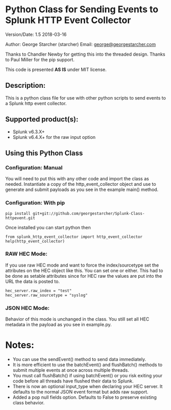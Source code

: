 # Python Class for Sending Events to Splunk HTTP Event Collector

Version/Date: 1.5 2018-03-16

Author: George Starcher (starcher)
Email: george@georgestarcher.com

Thanks to Chandler Newby for getting this into the threaded design.
Thanks to Paul Miller for the pip support.

This code is presented **AS IS** under MIT license.


## Description:

This is a python class file for use with other python scripts to send events to a Splunk http event collector.

## Supported product(s): 

* Splunk v6.3.X+
* Splunk v6.4.X+ for the raw input option

 
## Using this Python Class

### Configuration: Manual

You will need to put this with any other code and import the class as needed.
Instantiate a copy of the http_event_collector object and use to generate and submit payloads as you see in the example main() method.

### Configuration: With pip

    pip install git+git://github.com/georgestarcher/Splunk-Class-httpevent.git

Once installed you can start python then

    from splunk_http_event_collector import http_event_collector
    help(http_event_collector)

### RAW HEC Mode:

If you use raw HEC mode and want to force the index/sourcetype set the attributes on the HEC object like this. You can set one or either. This had to be done as setable attributes since for HEC raw the values are put into the URL the data is posted to.

    hec_server.raw_index = "test"
    hec_server.raw_sourcetype = "syslog"

### JSON HEC Mode:

Behavior of this mode is unchanged in the class. You still set all HEC metadata in the payload as you see in example.py.

    
# Notes:

* You can use the sendEvent() method to send data immediately.
* It is more efficient to use the batchEvent() and flushBatch() methods to submit multiple events at once across multiple threads.
* You must call flushBatch() if using batchEvent() or you risk exiting your code before all threads have flushed their data to Splunk.
* There is now an optional input_type when declaring your HEC server. It defaults to the normal JSON event format but adds raw support.
* Added a pop null fields option. Defaults to False to preserve existing class behavior. 
